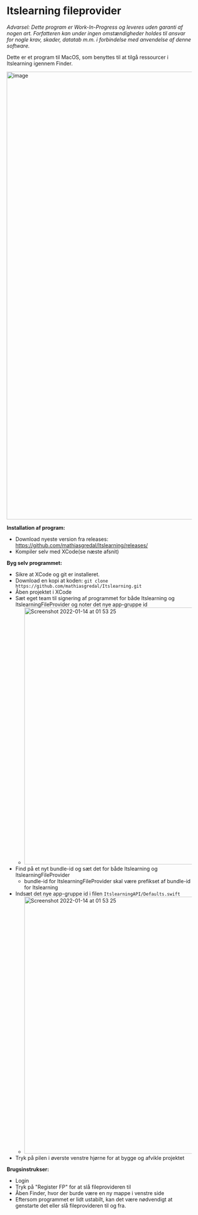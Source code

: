# Itslearning fileprovider
*Advarsel: Dette program er Work-In-Progress og leveres uden garanti af nogen art. Forfatteren kan under ingen omstændigheder holdes til ansvar for nogle krav, skader, datatab m.m. i forbindelse med anvendelse af denne software.*

Dette er et program til MacOS, som benyttes til at tilgå ressourcer i Itslearning igennem Finder.

<img width="1220" alt="image" src="https://user-images.githubusercontent.com/20731972/149433369-68473b73-a921-4f5f-819d-b51d7a8f7bd0.png">




**Installation af program:**
- Download nyeste version fra releases: https://github.com/mathiasgredal/Itslearning/releases/
- Kompiler selv med XCode(se næste afsnit)

**Byg selv programmet:**
- Sikre at XCode og git er installeret.
- Download en kopi at koden: `git clone https://github.com/mathiasgredal/Itslearning.git`
- Åben projektet i XCode
- Sæt eget team til signering af programmet for både Itslearning og ItslearningFileProvider og noter det nye app-gruppe id
  - <img width="700" alt="Screenshot 2022-01-14 at 01 53 25" src="https://user-images.githubusercontent.com/20731972/149432138-f34c1b35-2ba0-4a6a-a797-ec8b3f6fb64a.png">
- Find på et nyt bundle-id og sæt det for både Itslearning og ItslearningFileProvider
  - bundle-id for ItslearningFileProvider skal være prefikset af bundle-id for Itslearning
- Indsæt det nye app-gruppe id i filen `ItslearningAPI/Defaults.swift`
  - <img width="700" alt="Screenshot 2022-01-14 at 01 53 25" src="https://user-images.githubusercontent.com/20731972/149432558-8cdb1fdf-a28b-4ee4-81f7-d5ab975a14e7.png">
- Tryk på pilen i øverste venstre hjørne for at bygge og afvikle projektet

**Brugsinstrukser:**
- Login
- Tryk på "Register FP" for at slå fileprovideren til
- Åben Finder, hvor der burde være en ny mappe i venstre side
- Eftersom programmet er lidt ustabilt, kan det være nødvendigt at genstarte det eller slå fileprovideren til og fra.
